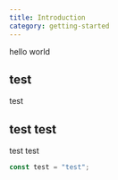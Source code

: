 ```yaml
---
title: Introduction
category: getting-started
---
```


hello world

## test

test

## test test

test test

```js
const test = "test";
```
